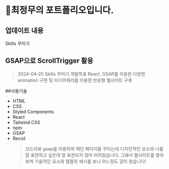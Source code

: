 # 👤최정무의 포트폴리오입니다.

## 업데이트 내용

Skills 꾸미기

## GSAP으로 ScrollTrigger 활용

> 2024-04-25
> Skills 꾸미기
> 개발목표
> React, GSAP를 이용한 다양한 animation 구현 및 미디어쿼리를 이용한 반응형 웹사이트 구축

##사용기술

- HTML
- CSS
- Styled Components
- React
- Tailwind CSS
- npm
- GSAP
- Recoil
  > 코드리뷰
  > gsap를 이용하여 메인 페이지를 꾸미는데 디자인적인 요소와 나를 잘 표현하고 싶은데
  > 잘 표현되지 않아 어려웠습니다. 그래서 웹사이트를 찾아보며 기술적인 요소와
  > 템플릿 예시를 보니 어느정도 감이 왔습니다!
